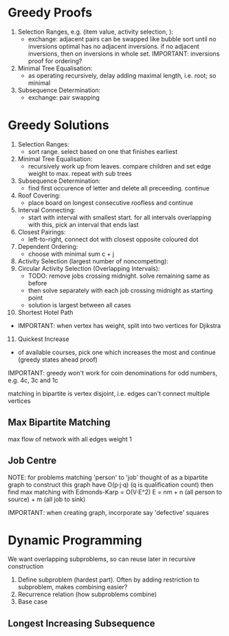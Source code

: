 <!-- SPDX-License-Identifier: zlib-acknowledgement -->

# Greedy Proofs
1. Selection Ranges, e.g. (item value, activity selection, ):
   - exchange: adjacent pairs can be swapped like bubble sort until no inversions
   optimal has no adjacent inversions. if no adjacent inversions, then on inversions in whole set.
   IMPORTANT: inversions proof for ordering?
2. Minimal Tree Equalisation:
   - as operating recursively, delay adding maximal length, i.e. root; so minimal
3. Subsequence Determination:
   - exchange: pair swapping
   
# Greedy Solutions
1. Selection Ranges:
   - sort range. select based on one that finishes earliest
2. Minimal Tree Equalisation:
   - recursively work up from leaves. compare children and set edge weight to max. repeat with sub trees
3. Subsequence Determination:
   - find first occurence of letter and delete all preceeding. continue
4. Roof Covering:
   - place board on longest consecutive roofless and continue   
5. Interval Connecting:
   - start with interval with smallest start. 
     for all intervals overlapping with this, pick an interval that ends last
6. Closest Pairings:
   - left-to-right, connect dot with closest opposite coloured dot 
7. Dependent Ordering:
   - choose with minimal sum c + j
8. Activity Selection (largest number of noncompeting):
9. Circular Activity Selection (Overlapping Intervals):
   - TODO: remove jobs crossing midnight. solve remaining same as before
   - then solve separately with each job crossing midnight as starting point 
   - solution is largest between all cases
10. Shortest Hotel Path 
   - IMPORTANT: when vertex has weight, split into two vertices for Djikstra
11. Quickest Increase
   - of available courses, pick one which increases the most and continue
    (greedy states ahead proof)


IMPORTANT: greedy won't work for coin denominations for odd numbers, e.g. 4c, 3c and 1c


matching in bipartite is vertex disjoint, i.e. edges can't connect multiple vertices

## Max Bipartite Matching
max flow of network with all edges weight 1

## Job Centre
NOTE: for problems matching 'person' to 'job' thought of as a bipartite graph
to construct this graph have O(p·j·q) (q is qualification count)
then find max matching with Edmonds-Karp = O(V·E^2)
E = nm + n (all person to source) + m (all job to sink)

IMPORTANT: when creating graph, incorporate say 'defective' squares

# Dynamic Programming
We want overlapping subproblems, so can reuse later in recursive construction
1. Define subproblem (hardest part). Often by adding restriction to subproblem, makes combining easier?
2. Recurrence relation (how subproblems combine)
3. Base case

## Longest Increasing Subsequence

